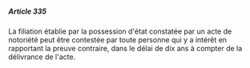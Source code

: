 ##### Article 335

La filiation établie par la possession d'état constatée par un acte de notoriété peut être contestée par toute personne qui y a intérêt en rapportant la preuve contraire, dans le délai de dix ans à compter de la délivrance de l'acte.

